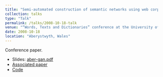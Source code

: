 ```yaml
---
title: "Semi-automated construction of semantic networks using web corpora"
collection: talks
type: "Talk"
permalink: /talks/2008-10-18-talk
venue: "“Words, Texts and Dictionaries” conference at the University of Wales Centre for Advanced Welsh and Celtic Studies"
date: 2008-10-18
location: "Aberystwyth, Wales"
---
```


Conference paper.

* Slides: [aber-gan.pdf](/files/aber-gan.pdf)
* [Associated paper](/publication/2019-06-15-lsg-history)
* [Code](/software/2007-10-05-software)
